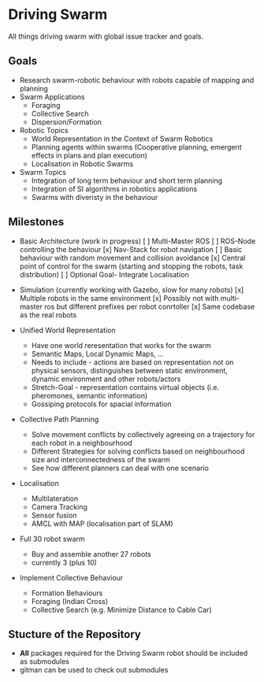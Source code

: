 # Driving Swarm
All things driving swarm with global issue tracker and goals.

## Goals
* Research swarm-robotic behaviour with robots capable of mapping and planning
* Swarm Applications
  * Foraging
  * Collective Search
  * Dispersion/Formation
* Robotic Topics
  * World Representation in the Context of Swarm Robotics
  * Planning agents within swarms (Cooperative planning, emergent effects in plans and plan execution)
  * Localisation in Robotic Swarms
* Swarm Topics
  * Integration of long term behaviour and short term planning
  * Integration of SI algorithms in robotics applications
  * Swarms with diveristy in the behaviour
  
 
## Milestones

* Basic Architecture (work in progress)
  [ ] Multi-Master ROS
  [ ] ROS-Node controlling the behaviour
  [x] Nav-Stack for robot navigation
  [ ] Basic behaviour with random movement and collision avoidance
  [x] Central point of control for the swarm (starting and stopping the robots, task distribution)
  [ ] Optional Goal- Integrate Localisation
  
* Simulation (currently working with Gazebo, slow for many robots)
  [x] Multiple robots in the same environment
  [x] Possibly not with multi-master ros but different prefixes per robot conrtoller
  [x] Same codebase as the real robots
   
* Unified World Representation
  * Have one world reresentation that works for the swarm
  * Semantic Maps, Local Dynamic Maps, ...
  * Needs to include - actions are based on representation not on physical sensors, distinguishes between static environment, dynamic environment and other robots/actors
  * Stretch-Goal - representation contains virtual objects (i.e. pheromones, semantic information)
  * Gossiping protocols for spacial information
  
* Collective Path Planning
  * Solve movement conflicts by collectively agreeing on a trajectory for each robot in a neighbourhood
  * Different Strategies for solving conflicts based on neighbourhood size and interconnectedness of the swarm
  * See how different planners can deal with one scenario
  
  
* Localisation
  * Multilateration
  * Camera Tracking
  * Sensor fusion
  * AMCL with MAP (localisation part of SLAM)
  
* Full 30 robot swarm
  * Buy and assemble another 27 robots
  * currently 3 (plus 10) 
  
* Implement Collective Behaviour
  * Formation Behaviours
  * Foraging (Indian Cross)
  * Collective Search (e.g. Minimize Distance to Cable Car)

## Stucture of the Repository

* **All** packages required for the Driving Swarm robot should be included as submodules
* gitman can be used to check out submodules
